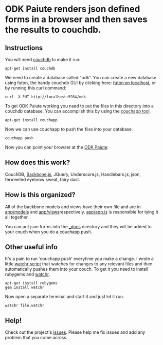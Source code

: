 ODK Paiute renders json defined forms in a browser and then saves the results to couchdb.
=========================================================================================

Instructions
------------

You will need [couchdb](http://couchdb.apache.org/) to make it run:

    apt-get install couchdb

We need to create a database called "odk". You can create a new database using futon, the handy couchdb GUI by clicking here: [futon on localhost](http://localhost:5984/_utils), or by running this curl command:

    curl -X PUT http://localhost:5984/odk

To get ODK Paiute working you need to put the files in this directory into a couchdb database. You can accomplish this by using the
[couchapp tool](http://couchapp.org/page/couchapp-python).

    apt-get install couchapp

Now we can use couchapp to push the files into your database:

    couchapp push

Now you can point your browser at the [ODK Paiute](http://localhost:5984/odk/_design/render/index.html):

How does this work?
-------------------

CouchDB, [Backbone.js](http://documentcloud.github.com/backbone), JQuery, Underscore.js, Handlebars.js, json, fermented eyebrow sweat, fairy dust.


How is this organized?
----------------------

All of the backbone models and views have their own file and are in [app/models](http://documentcloud.github.com/backbone/#Model) and [app/views](http://documentcloud.github.com/backbone/#Model)respectively. [app/app.js](https://github.com/mikeymckay/odk-paiute/blob/master/app/app.js) is responsible for tying it all together.

You can put json forms into the [\_docs](https://github.com/mikeymckay/odk-paiute/blob/master/_docs) directory and they will be added to your couch when you do a couchapp push.

Other useful info
-----------------

It's a pain to run 'couchapp push' everytime you make a change. I wrote a little [watchr script](https://github.com/mikeymckay/odk-paiute/blob/master/file.watchr) that watches for changes to any relevant files and then automatically pushes them into your couch. To get it you need to install rubygems and [watchr](http://rubygems.org/gems/watchr).

    apt-get install rubygems
    gem install watchr

Now open a separate terminal and start it and just let it run.

    watchr file.watchr

Help!
----
Check out the project's [issues](https://github.com/mikeymckay/odk-paiute/issues). Please help me fix issues and add any problem that you come across.
